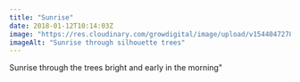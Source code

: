 ```yaml
---
title: "Sunrise"
date: 2018-01-12T10:14:03Z
image: "https://res.cloudinary.com/growdigital/image/upload/v1544047278/tree-silhouette-sunrise-38937366174.jpg"
imageAlt: "Sunrise through silhouette trees"
---
```


Sunrise through the trees bright and early in the morning"
